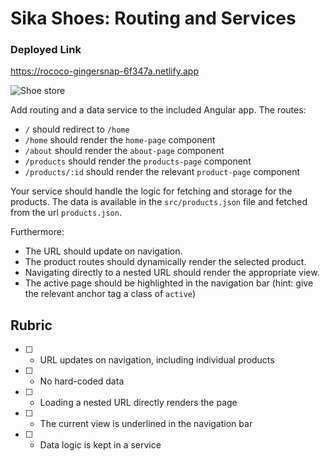 # Sika Shoes: Routing and Services

### Deployed Link
https://rococo-gingersnap-6f347a.netlify.app

![Shoe store](sika-shoes.png)

Add routing and a data service to the included Angular app. The routes:

* `/` should redirect to `/home`
* `/home` should render the `home-page` component
* `/about` should render the `about-page` component
* `/products` should render the `products-page` component
* `/products/:id` should render the relevant `product-page` component

Your service should handle the logic for fetching and storage for the products. The data is available in the `src/products.json` file and fetched from the url `products.json`.

Furthermore:

* The URL should update on navigation.
* The product routes should dynamically render the selected product.
* Navigating directly to a nested URL should render the appropriate view.
* The active page should be highlighted in the navigation bar (hint: give the relevant anchor tag a class of `active`)

## Rubric

* [ ] - URL updates on navigation, including individual products
* [ ] - No hard-coded data
* [ ] - Loading a nested URL directly renders the page
* [ ] - The current view is underlined in the navigation bar
* [ ] - Data logic is kept in a service
